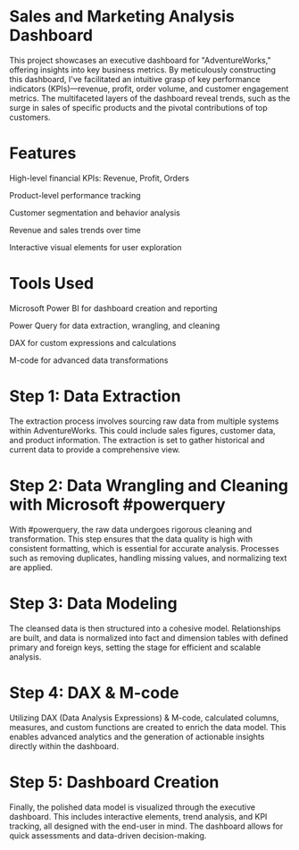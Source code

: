 # Sales and Marketing Analysis Dashboard

This project showcases an executive dashboard for "AdventureWorks," offering insights into key business metrics. By meticulously constructing this dashboard, I've facilitated an intuitive grasp of key performance indicators (KPIs)—revenue, profit, order volume, and customer engagement metrics. The multifaceted layers of the dashboard reveal trends, such as the surge in sales of specific products and the pivotal contributions of top customers.

# Features

High-level financial KPIs: Revenue, Profit, Orders

Product-level performance tracking

Customer segmentation and behavior analysis

Revenue and sales trends over time

Interactive visual elements for user exploration

# Tools Used

Microsoft Power BI for dashboard creation and reporting

Power Query for data extraction, wrangling, and cleaning

DAX for custom expressions and calculations

M-code for advanced data transformations

# Step 1: Data Extraction
The extraction process involves sourcing raw data from multiple systems within AdventureWorks. This could include sales figures, customer data, and product information. The extraction is set to gather historical and current data to provide a comprehensive view.

# Step 2: Data Wrangling and Cleaning with Microsoft #powerquery
With #powerquery, the raw data undergoes rigorous cleaning and transformation. This step ensures that the data quality is high with consistent formatting, which is essential for accurate analysis. Processes such as removing duplicates, handling missing values, and normalizing text are applied.

# Step 3: Data Modeling
The cleansed data is then structured into a cohesive model. Relationships are built, and data is normalized into fact and dimension tables with defined primary and foreign keys, setting the stage for efficient and scalable analysis.

# Step 4: DAX & M-code
Utilizing DAX (Data Analysis Expressions) & M-code, calculated columns, measures, and custom functions are created to enrich the data model. This enables advanced analytics and the generation of actionable insights directly within the dashboard.

# Step 5: Dashboard Creation
Finally, the polished data model is visualized through the executive dashboard. This includes interactive elements, trend analysis, and KPI tracking, all designed with the end-user in mind. The dashboard allows for quick assessments and data-driven decision-making.
